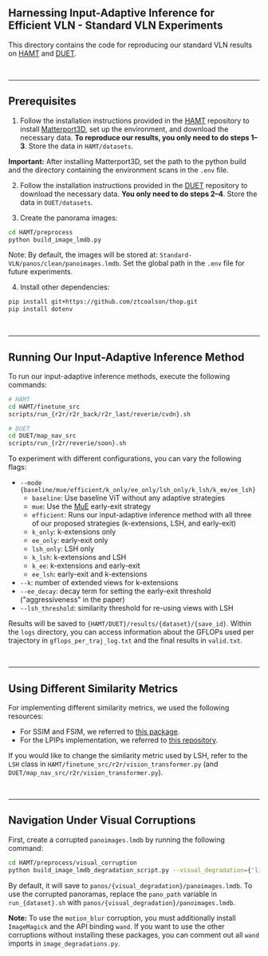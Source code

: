 ## Harnessing Input-Adaptive Inference for Efficient VLN - Standard VLN Experiments

This directory contains the code for reproducing our standard VLN results on [HAMT](https://arxiv.org/abs/2110.13309) and [DUET](https://arxiv.org/abs/2202.11742).

&nbsp;

---

## Prerequisites

1. Follow the installation instructions provided in the [HAMT](https://github.com/cshizhe/VLN-HAMT/tree/c8b9ee12125f9fe36c51d2ab928fde38f7d846bd) repository to install [Matterport3D](https://github.com/peteanderson80/Matterport3DSimulator), set up the environment, and download the necessary data. **To reproduce our results, you only need to do steps 1–3**. Store the data in `HAMT/datasets`.

**Important:** After installing Matterport3D, set the path to the python build and the directory containing the environment scans in the `.env` file.

2. Follow the installation instructions provided in the [DUET](https://github.com/cshizhe/VLN-DUET) repository to download the necessary data. **You only need to do steps 2–4**. Store the data in `DUET/datasets`.

3. Create the panorama images:

```bash
cd HAMT/preprocess
python build_image_lmdb.py
```

Note: By default, the images will be stored at: `Standard-VLN/panos/clean/panoimages.lmdb`. Set the global path in the `.env` file for future experiments.

4. Install other dependencies:

```bash
pip install git+https://github.com/ztcoalson/thop.git
pip install dotenv
```

&nbsp;

---

## Running Our Input-Adaptive Inference Method

To run our input-adaptive inference methods, execute the following commands:

```bash
# HAMT
cd HAMT/finetune_src
scripts/run_{r2r/r2r_back/r2r_last/reverie/cvdn}.sh

# DUET
cd DUET/map_nav_src
scripts/run_{r2r/reverie/soon}.sh
```

To experiment with different configurations, you can vary the following flags:
* `--mode {baseline/mue/efficient/k_only/ee_only/lsh_only/k_lsh/k_ee/ee_lsh}`
    - `baseline`: Use baseline ViT without any adaptive strategies
    - `mue`: Use the [MuE](https://arxiv.org/abs/2211.11152) early-exit strategy
    - `efficient`: Runs our input-adaptive inference method with all three of our proposed strategies (k-extensions, LSH, and early-exit)
    - `k_only`: k-extensions only
    - `ee_only`: early-exit only
    - `lsh_only`: LSH only
    - `k_lsh`: k-extensions and LSH
    - `k_ee`: k-extensions and early-exit
    - `ee_lsh`: early-exit and k-extensions
* `--k`: number of extended views for k-extensions
* `--ee_decay`: decay term for setting the early-exit threshold ("aggressiveness" in the paper)
* `--lsh_threshold`: similarity threshold for re-using views with LSH

Results will be saved to `{HAMT/DUET}/results/{dataset}/{save_id}`. Within the `logs` directory, you can access information about the GFLOPs used per trajectory in `gflops_per_traj_log.txt` and the final results in `valid.txt`.

&nbsp;

---

## Using Different Similarity Metrics

For implementing different similarity metrics, we used the following resources:

- For SSIM and FSIM, we referred to [this package](https://pypi.org/project/image-similarity-measures/).
- For the LPIPs implementation, we referred to [this repository](https://github.com/richzhang/PerceptualSimilarity).

If you would like to change the similarity metric used by LSH, refer to the `LSH` class in `HAMT/finetune_src/r2r/vision_transformer.py` (and `DUET/map_nav_src/r2r/vision_transformer.py`).

&nbsp;

---

## Navigation Under Visual Corruptions

First, create a corrupted `panoimages.lmdb` by running the following command:

```bash
cd HAMT/preprocess/visual_corruption
python build_image_lmdb_degradation_script.py --visual_degradation={'lighting'/'motion_blur'/'speckle_noise'/'spatter'/'defocus_blur'}
```

By default, it will save to `panos/{visual_degradation}/panoimages.lmdb`. To use the corrupted panoramas, replace the `pano_path` variable in `run_{dataset}.sh` with `panos/{visual_degradation}/panoimages.lmdb`.

**Note:** To use the `motion_blur` corruption, you must additionally install `ImageMagick` and the API binding `wand`. If you want to use the other corruptions without installing these packages, you can comment out all `wand` imports in `image_degradations.py`.